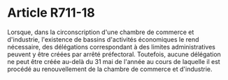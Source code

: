 # Article R711-18

Lorsque, dans la circonscription d'une chambre de commerce et d'industrie, l'existence de bassins d'activités économiques le rend nécessaire, des délégations correspondant à des limites administratives peuvent y être créées par arrêté préfectoral. Toutefois, aucune délégation ne peut être créée au-delà du 31 mai de l'année au cours de laquelle il est procédé au renouvellement de la chambre de commerce et d'industrie.
